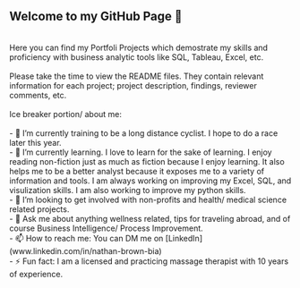 ## Welcome to my GitHub Page 👋
<br/>
Here you can find my Portfoli Projects which demostrate my skills and proficiency with business analytic tools like SQL, Tableau, Excel, etc. 
<br/>
<br/>
Please take the time to view the README files. They contain relevant information for each project; project description, findings, reviewer comments, etc. 
<br/>
<br/>
Ice breaker portion/ about me: 

<br/>
<br/>
- 🔭 I’m currently training to be a long distance cyclist. I hope to do a race later this year.
<br/>
- 🌱 I’m currently learning. I love to learn for the sake of learning. I enjoy reading non-fiction just as much as fiction because I enjoy learning. It also helps me to be a better analyst because it exposes me to a variety of information and tools. I am always working on improving my Excel, SQL, and visulization skills. I am also working to improve my python skills.
<br/>
- 👯 I’m looking to get involved with non-profits and health/ medical science related projects.
<br/>
- 💬 Ask me about anything wellness related, tips for traveling abroad, and of course Business Intelligence/ Process Improvement.
<br/>
- 📫 How to reach me: You can DM me on [LinkedIn](www.linkedin.com/in/nathan-brown-bia)
<br/>
- ⚡ Fun fact: I am a licensed and practicing massage therapist with 10 years of experience.

